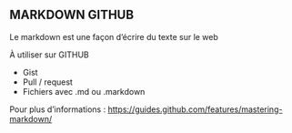 ## MARKDOWN GITHUB

Le markdown est une façon d’écrire du texte sur le web

À utiliser sur GITHUB
- Gist
- Pull / request 
- Fichiers avec .md ou .markdown 

Pour plus d’informations :
https://guides.github.com/features/mastering-markdown/
